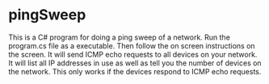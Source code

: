 # pingSweep
This is a C# program for doing a ping sweep of a network. Run the program.cs file as a executable. 
Then follow the on screen instructions on the screen. It will send ICMP echo requests to all devices on your network.
It will list all IP addresses in use as well as tell you the number of devices on the network. 
This only works if the devices respond to ICMP echo requests.
